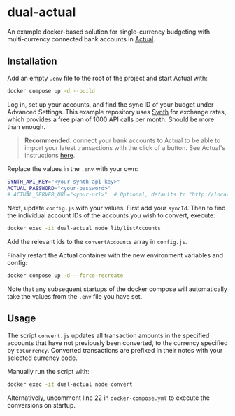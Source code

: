 # dual-actual

An example docker-based solution for single-currency budgeting with multi-currency connected bank accounts in [Actual](https://actualbudget.org/).

## Installation

Add an empty `.env` file to the root of the project and start Actual with:

```bash
docker compose up -d --build
```

Log in, set up your accounts, and find the sync ID of your budget under Advanced Settings. This example repository uses [Synth](https://synthfinance.com/) for exchange rates, which provides a free plan of 1000 API calls per month. Should be more than enough.

> **Recommended**: connect your bank accounts to Actual to be able to import your latest transactions with the click of a button. See Actual's instructions [here](https://actualbudget.org/docs/advanced/bank-sync/).

Replace the values in the `.env` with your own:

```bash
SYNTH_API_KEY="<your-synth-api-key>"
ACTUAL_PASSWORD="<your-password>"
# ACTUAL_SERVER_URL="<your-url>"  # Optional, defaults to "http://localhost:5006"
```

Next, update `config.js` with your values. First add your `syncId`. Then to find the individual account IDs of the accounts you wish to convert, execute:

```bash
docker exec -it dual-actual node lib/listAccounts
```

Add the relevant ids to the `convertAccounts` array in `config.js`.

Finally restart the Actual container with the new environment variables and config:

```bash
docker compose up -d --force-recreate
```

Note that any subsequent startups of the docker compose will automatically take the values from the `.env` file you have set.

## Usage

The script `convert.js` updates all transaction amounts in the specified accounts that have not previously been converted, to the currency specified by `toCurrency`. Converted transactions are prefixed in their notes with your selected currency code.

Manually run the script with:

```bash
docker exec -it dual-actual node convert
```

Alternatively, uncomment line 22 in `docker-compose.yml` to execute the conversions on startup.
